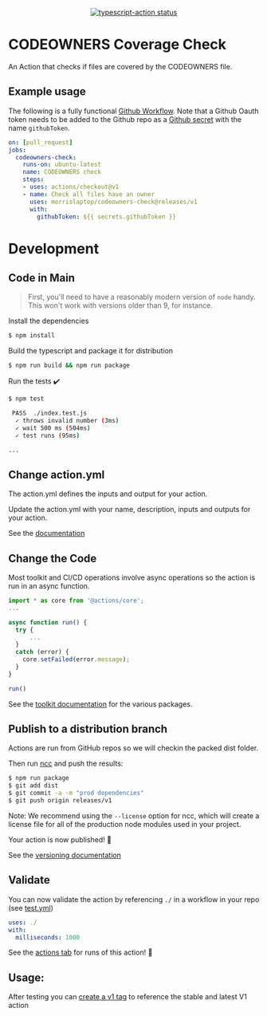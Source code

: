 <p align="center">
  <a href="https://github.com/morrislaptop/codeowners-check/actions"><img alt="typescript-action status" src="https://github.com/morrislaptop/codeowners-check/workflows/build-test/badge.svg"></a>
</p>

# CODEOWNERS Coverage Check

An Action that checks if files are covered by the CODEOWNERS file.

## Example usage

The following is a fully functional [Github Workflow](https://help.github.com/en/actions/automating-your-workflow-with-github-actions/configuring-a-workflow). Note that a Github
Oauth token needs to be added to the Github repo as a [Github secret](https://help.github.com/en/actions/automating-your-workflow-with-github-actions/creating-and-using-encrypted-secrets) with
the name ``githubToken``.

```yaml
on: [pull_request]
jobs:
  codeowners-check:
    runs-on: ubuntu-latest
    name: CODEOWNERS check
    steps:
    - uses: actions/checkout@v1
    - name: Check all files have an owner
      uses: morrislaptop/codeowners-check@releases/v1
      with:
        githubToken: ${{ secrets.githubToken }}
```

# Development

## Code in Main

> First, you'll need to have a reasonably modern version of `node` handy. This won't work with versions older than 9, for instance.

Install the dependencies  
```bash
$ npm install
```

Build the typescript and package it for distribution
```bash
$ npm run build && npm run package
```

Run the tests :heavy_check_mark:  
```bash
$ npm test

 PASS  ./index.test.js
  ✓ throws invalid number (3ms)
  ✓ wait 500 ms (504ms)
  ✓ test runs (95ms)

...
```

## Change action.yml

The action.yml defines the inputs and output for your action.

Update the action.yml with your name, description, inputs and outputs for your action.

See the [documentation](https://help.github.com/en/articles/metadata-syntax-for-github-actions)

## Change the Code

Most toolkit and CI/CD operations involve async operations so the action is run in an async function.

```javascript
import * as core from '@actions/core';
...

async function run() {
  try { 
      ...
  } 
  catch (error) {
    core.setFailed(error.message);
  }
}

run()
```

See the [toolkit documentation](https://github.com/actions/toolkit/blob/master/README.md#packages) for the various packages.

## Publish to a distribution branch

Actions are run from GitHub repos so we will checkin the packed dist folder. 

Then run [ncc](https://github.com/zeit/ncc) and push the results:
```bash
$ npm run package
$ git add dist
$ git commit -a -m "prod dependencies"
$ git push origin releases/v1
```

Note: We recommend using the `--license` option for ncc, which will create a license file for all of the production node modules used in your project.

Your action is now published! :rocket: 

See the [versioning documentation](https://github.com/actions/toolkit/blob/master/docs/action-versioning.md)

## Validate

You can now validate the action by referencing `./` in a workflow in your repo (see [test.yml](.github/workflows/test.yml))

```yaml
uses: ./
with:
  milliseconds: 1000
```

See the [actions tab](https://github.com/actions/typescript-action/actions) for runs of this action! :rocket:

## Usage:

After testing you can [create a v1 tag](https://github.com/actions/toolkit/blob/master/docs/action-versioning.md) to reference the stable and latest V1 action
